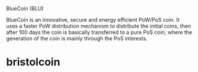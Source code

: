 BlueCoin (BLU)

BlueCoin is an innovative, secure and energy efficient PoW/PoS coin. It uses a faster PoW distribution mechanism to distribute the initial coins, then after 100 days the coin is basically transferred to a pure PoS coin, where the generation of the coin is mainly through the PoS interests.



# bristolcoin
